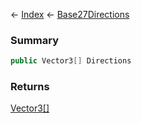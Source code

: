 ← [Index](Api-Index) ← [Base27Directions](VRageMath.Base27Directions)

### Summary

```csharp
public Vector3[] Directions
```

### Returns

[Vector3[]](VRageMath.Vector3[])

